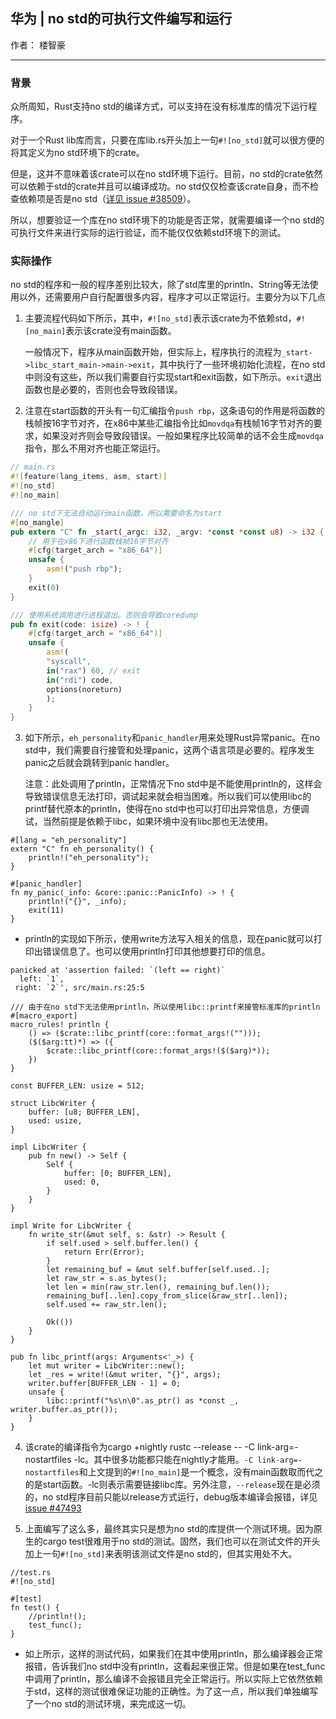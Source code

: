 ## 华为 | no std的可执行文件编写和运行

作者： 楼智豪

---

### 背景

众所周知，Rust支持no std的编译方式，可以支持在没有标准库的情况下运行程序。

对于一个Rust lib库而言，只要在库lib.rs开头加上一句`#![no_std]`就可以很方便的将其定义为no std环境下的crate。

但是，这并不意味着该crate可以在no std环境下运行。目前，no std的crate依然可以依赖于std的crate并且可以编译成功。no std仅仅检查该crate自身，而不检查依赖项是否是no std（[详见 issue #38509]( https://github.com/rust-lang/rust/issues/38509)）。

所以，想要验证一个库在no std环境下的功能是否正常，就需要编译一个no std的可执行文件来进行实际的运行验证，而不能仅仅依赖std环境下的测试。

### 实际操作

no std的程序和一般的程序差别比较大，除了std库里的println、String等无法使用以外，还需要用户自行配置很多内容，程序才可以正常运行。主要分为以下几点

1. 主要流程代码如下所示，其中，`#![no_std]`表示该crate为不依赖std，`#![no_main]`表示该crate没有main函数。

   一般情况下，程序从main函数开始，但实际上，程序执行的流程为`_start->libc_start_main->main->exit`，其中执行了一些环境初始化流程，在no std中则没有这些，所以我们需要自行实现start和exit函数，如下所示。`exit`退出函数也是必要的，否则也会导致段错误。

2. 注意在start函数的开头有一句汇编指令`push rbp`，这条语句的作用是将函数的栈帧按16字节对齐，在x86中某些汇编指令比如`movdqa`有栈帧16字节对齐的要求，如果没对齐则会导致段错误。一般如果程序比较简单的话不会生成`movdqa`指令，那么不用对齐也能正常运行。

```rust
// main.rs
#![feature(lang_items, asm, start)]
#![no_std]
#![no_main]

/// no std下无法自动运行main函数，所以需要命名为start
#[no_mangle]
pub extern "C" fn _start(_argc: i32, _argv: *const *const u8) -> i32 {
    // 用于在x86下进行函数栈帧16字节对齐
    #[cfg(target_arch = "x86_64")]
    unsafe {
        asm!("push rbp");
    }
    exit(0)
}

/// 使用系统调用进行进程退出。否则会导致coredump
pub fn exit(code: isize) -> ! {
    #[cfg(target_arch = "x86_64")]
    unsafe {
        asm!(
        "syscall",
        in("rax") 60, // exit
        in("rdi") code,
        options(noreturn)
        );
    }
}
```

3. 如下所示，`eh_personality`和`panic_handler`用来处理Rust异常panic。在no std中，我们需要自行接管和处理panic，这两个语言项是必要的。程序发生panic之后就会跳转到panic handler。

   注意：此处调用了println，正常情况下no std中是不能使用println的，这样会导致错误信息无法打印，调试起来就会相当困难。所以我们可以使用libc的printf替代原本的println，使得在no std中也可以打印出异常信息，方便调试，当然前提是依赖于libc，如果环境中没有libc那也无法使用。

```
#[lang = "eh_personality"]
extern "C" fn eh_personality() {
    println!("eh_personality");
}

#[panic_handler]
fn my_panic(_info: &core::panic::PanicInfo) -> ! {
    println!("{}", _info);
    exit(11)
}
```

* println的实现如下所示，使用write方法写入相关的信息，现在panic就可以打印出错误信息了。也可以使用println打印其他想要打印的信息。

```
panicked at 'assertion failed: `(left == right)`
  left: `1`,
 right: `2`', src/main.rs:25:5
```

```
/// 由于在no std下无法使用println，所以使用libc::printf来接管标准库的println
#[macro_export]
macro_rules! println {
    () => ($crate::libc_printf(core::format_args!("")));
    ($($arg:tt)*) => ({
        $crate::libc_printf(core::format_args!($($arg)*));
    })
}

const BUFFER_LEN: usize = 512;

struct LibcWriter {
    buffer: [u8; BUFFER_LEN],
    used: usize,
}

impl LibcWriter {
    pub fn new() -> Self {
        Self {
            buffer: [0; BUFFER_LEN],
            used: 0,
        }
    }
}

impl Write for LibcWriter {
    fn write_str(&mut self, s: &str) -> Result {
        if self.used > self.buffer.len() {
            return Err(Error);
        }
        let remaining_buf = &mut self.buffer[self.used..];
        let raw_str = s.as_bytes();
        let len = min(raw_str.len(), remaining_buf.len());
        remaining_buf[..len].copy_from_slice(&raw_str[..len]);
        self.used += raw_str.len();

        Ok(())
    }
}

pub fn libc_printf(args: Arguments<'_>) {
    let mut writer = LibcWriter::new();
    let _res = write!(&mut writer, "{}", args);
    writer.buffer[BUFFER_LEN - 1] = 0;
    unsafe {
        libc::printf("%s\n\0".as_ptr() as *const _, writer.buffer.as_ptr());
    }
}
```

4. 该crate的编译指令为cargo +nightly rustc --release -- -C link-arg=-nostartfiles -lc。其中很多功能都只能在nightly才能用。`-C link-arg=-nostartfiles`和上文提到的`#![no_main]`是一个概念，没有main函数取而代之的是start函数。-lc则表示需要链接libc库。另外注意，`--release`现在是必须的，no std程序目前只能以release方式运行，debug版本编译会报错，详见[issue #47493](https://github.com/rust-lang/rust/issues/47493)

5. 上面编写了这么多，最终其实只是想为no std的库提供一个测试环境。因为原生的cargo test很难用于no std的测试。固然，我们也可以在测试文件的开头加上一句`#![no_std]`来表明该测试文件是no std的，但其实用处不大。

```
//test.rs
#![no_std]

#[test]
fn test() {
	//println!();
	test_func();
}
```

* 如上所示，这样的测试代码，如果我们在其中使用println，那么编译器会正常报错，告诉我们no std中没有println，这看起来很正常。但是如果在test_func中调用了println，那么编译不会报错且完全正常运行。所以实际上它依然依赖于std，这样的测试很难保证功能的正确性。为了这一点，所以我们单独编写了一个no std的测试环境，来完成这一切。